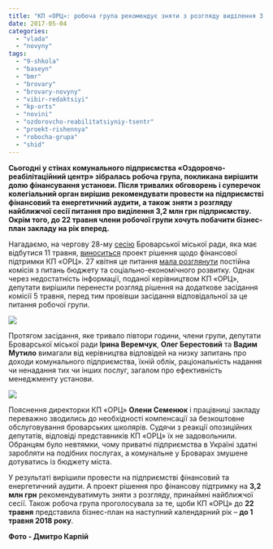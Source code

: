 ```yaml
---
title: "КП «ОРЦ»: робоча група рекомендує зняти з розгляду виділення 3,2 млн і провести аудит"
date: 2017-05-04
categories: 
  - "vlada"
  - "novyny"
tags: 
  - "9-shkola"
  - "baseyn"
  - "bmr"
  - "brovary"
  - "brovary-novyny"
  - "vibir-redaktsiyi"
  - "kp-orts"
  - "novini"
  - "ozdorovcho-reabilitatsiyniy-tsentr"
  - "proekt-rishennya"
  - "robocha-grupa"
  - "shid"
---
```


**Сьогодні у стінах комунального підприємства «Оздоровчо-реабілітаційний центр» зібралась робоча група, покликана вирішити долю фінансування установи. Після тривалих обговорень і суперечок колегіальний орган вирішив рекомендувати провести на підприємстві фінансовий та енергетичний аудити, а також зняти з розгляду найближчої сесії питання про виділення 3,2 млн грн підприємству. Окрім того, до 22 травня члени робочої групи хочуть побачити бізнес-план закладу на рік вперед.**

Нагадаємо, на чергову 28-му [сесію](https://mpz.brovary.org/anons-11-travnya-u-brovarah-vidbudetsya-28-ma-chergova-sesiya-miskrady/) Броварської міської ради, яка має відбутися 11 травня, [виноситься](https://mpz.brovary.org/kp-orts-znovu-potribni-groshi-3-2-mln-grn-shho-vyrishat-deputaty/) проект рішення щодо фінансової підтримки КП «ОРЦ». 27 квітня це питання [мала розглянути](https://mpz.brovary.org/rozglyad-pytannya-finansuvannya-kp-orts-deputaty-perenesly-na-4-5-travnya/) постійна комісія з питань бюджету та соціально-економічного розвитку. Однак через недостатність інформації, поданої керівництвом КП «ОРЦ», депутати вирішили перенести розгляд рішення на додаткове засідання комісії 5 травня, перед тим провівши засідання відповідальної за це питання робочої групи.

[![](https://mpz.brovary.org/wp-content/uploads/2017/05/KP-ORTS-robocha-grupa_00008.jpg)](https://mpz.brovary.org/wp-content/uploads/2017/05/KP-ORTS-robocha-grupa_00008.jpg)

Протягом засідання, яке тривало півтори години, члени групи, депутати Броварської міської ради **Ірина Веремчук**, **Олег Берестовий** та **Вадим Мутило** вимагали від керівництва відповідей на низку запитань про доходи комунального підприємства, їхній облік, раціональність надання чи ненадання тих чи інших послуг, загалом про ефективність менеджменту установи.

[![](https://mpz.brovary.org/wp-content/uploads/2017/05/KP-ORTS-robocha-grupa_00012.jpg)](https://mpz.brovary.org/wp-content/uploads/2017/05/KP-ORTS-robocha-grupa_00012.jpg)

Пояснення директорки КП «ОРЦ» **Олени Семенюк** і працівниці закладу переважно зводились до необхідності компенсації за безкоштовне обслуговування броварських школярів. Судячи з реакції опозиційних депутатів, відповіді представників КП «ОРЦ» їх не задовольнили. Обранцям було невтямки, чому приватні підприємства в Україні здатні заробляти на подібних послугах, а комунальне у Броварах змушене дотуватись із бюджету міста.

У результаті вирішили провести на підприємстві фінансовий та енергетичний аудити. А проект рішення про фінансову підтримку на **3,2 млн грн** рекомендуватимуть зняти з розгляду, принаймні найближчої сесії. Також робоча група проголосувала за те, щоби КП «ОРЦ» до **22 травня** представила бізнес-план на наступний календарний рік – **до 1 травня 2018 року**.

**Фото - Дмитро Карпій**

